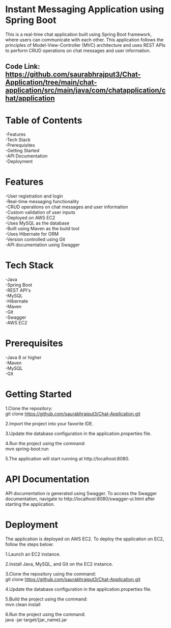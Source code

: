 # Instant Messaging Application using Spring Boot

This is a real-time chat application built using Spring Boot framework, where users can communicate with each other. This application follows the principles of Model-View-Controller (MVC) architecture and uses REST APIs to perform CRUD operations on chat messages and user information.

## Code Link: https://github.com/saurabhrajput3/Chat-Application/tree/main/chat-application/src/main/java/com/chatapplication/chat/application

# Table of Contents
  -Features  
  -Tech Stack  
  -Prerequisites  
  -Getting Started  
  -API Documentation  
  -Deployment  
  

# Features
  -User registration and login  
  -Real-time messaging functionality  
  -CRUD operations on chat messages and user information  
  -Custom validation of user inputs  
  -Deployed on AWS EC2  
  -Uses MySQL as the database  
  -Built using Maven as the build tool  
  -Uses Hibernate for ORM  
  -Version controlled using Git  
  -API documentation using Swagger  
 
 
# Tech Stack
  -Java  
  -Spring Boot  
  -REST API's  
  -MySQL  
  -Hibernate  
  -Maven  
  -Git  
  -Swagger  
  -AWS EC2  


# Prerequisites
  -Java 8 or higher  
  -Maven  
  -MySQL  
  -Git  
  
  
# Getting Started

1.Clone the repository:  
  git clone https://github.com/saurabhrajput3/Chat-Application.git  
 
2.Import the project into your favorite IDE.  

3.Update the database configuration in the application.properties file.  

4.Run the project using the command:  
  mvn spring-boot:run  
 
5.The application will start running at http://localhost:8080.  

# API Documentation  
  API documentation is generated using Swagger. To access the Swagger documentation, navigate to http://localhost:8080/swagger-ui.html after starting the application.  
 

# Deployment
The application is deployed on AWS EC2. To deploy the application on EC2, follow the steps below:  

1.Launch an EC2 instance.  

2.Install Java, MySQL, and Git on the EC2 instance.  

3.Clone the repository using the command:  
  git clone https://github.com/saurabhrajput3/Chat-Application.git  

4.Update the database configuration in the application.properties file.  

5.Build the project using the command:  
    mvn clean install  

6.Run the project using the command:  
    java -jar target/{jar_name}.jar  
 
